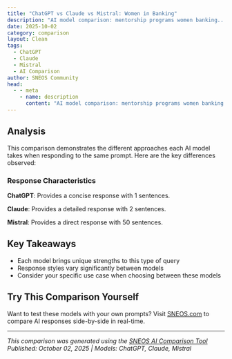 ```yaml
---
title: "ChatGPT vs Claude vs Mistral: Women in Banking"
description: "AI model comparison: mentorship programs women banking..."
date: 2025-10-02
category: comparison
layout: Clean
tags:
  - ChatGPT
  - Claude
  - Mistral
  - AI Comparison
author: SNEOS Community
head:
  - - meta
    - name: description
      content: "AI model comparison: mentorship programs women banking..."
---
```


<ChatComparison
  title="ChatGPT vs Claude vs Mistral: Women in Banking"
  prompt="mentorship programs women banking"
  :responses='{
    "ChatGPT": "Error calling OpenAI API.",
    "Claude": "# Women\u0027s Mentorship Programs in Banking\n\nBanking organizations and industry associations offer various mentorship programs specifically designed to support women\u0027s career advancement in financial services. Here\u0027s an overview:\n\n## Major Bank Programs\n\n### **JPMorgan Chase**\n- **Women on the Move**: Comprehensive mentorship and leadership development\n- Focus on career advancement and networking\n- Includes reverse mentoring opportunities\n\n### **Bank of America**\n- **Women\u0027s Leadership Development Program**\n- Structured mentorship with senior executives\n- Career pathway guidance and skill development\n\n### **Wells Fargo**\n- **Team Member Networks**: Women\u0027s mentorship circles\n- Leadership development initiatives\n- Cross-functional mentoring opportunities\n\n### **Goldman Sachs**\n- **Women\u0027s Career Strategies Initiative**\n- Senior-level mentorship matching\n- Focus on executive leadership development\n\n## Industry Organizations\n\n### **Financial Women\u0027s Association (FWA)**\n- Formal mentorship matching program\n- Industry-wide networking across institutions\n- Career transition support\n\n### **Women in Banking \u0026 Finance (WIBF)**\n- Peer mentoring circles\n- Executive coaching programs\n- Regional chapter-based mentorship\n\n### **American Bankers Association (ABA)**\n- **Stonier Graduate School of Banking**: Women\u0027s leadership track\n- Mentorship components within educational programs\n\n## Program Features\n\n**Typical Components:**\n- One-on-one mentor matching\n- Group mentoring circles\n- Leadership workshops\n- Networking events\n- Career planning sessions\n- Reverse mentoring opportunities\n\n**Benefits:**\n- Career advancement guidance\n- Industry knowledge sharing\n- Leadership skill development\n- Professional network expansion\n- Work-life balance strategies\n\nWould you like more specific information about any particular program or how to get involved?",
    "Mistral": "Mentorship programs for women in banking can be incredibly valuable for fostering career growth, leadership development, and gender diversity within the industry. Here are some key aspects and examples of such programs:\n\n### Key Aspects of Mentorship Programs for Women in Banking\n\n1. **Structured Programs**:\n   - **Pairing**: Matching mentees with mentors based on career goals, experience, and areas of interest.\n   - **Duration**: Typically ranging from 6 months to a year, with regular check-ins and progress reviews.\n   - **Goals**: Setting clear, measurable objectives for both mentors and mentees.\n\n2. **Skill Development**:\n   - **Leadership Training**: Workshops and seminars focused on leadership skills, strategic thinking, and decision-making.\n   - **Technical Skills**: Training in financial analysis, risk management, and other banking-specific skills.\n   - **Soft Skills**: Enhancing communication, negotiation, and networking abilities.\n\n3. **Networking Opportunities**:\n   - **Industry Events**: Access to conferences, webinars, and networking events.\n   - **Internal Networks**: Creating internal women\u0027s networks within the organization for support and collaboration.\n\n4. **Support and Resources**:\n   - **Mentor Training**: Providing mentors with the tools and training needed to effectively guide their mentees.\n   - **Resource Libraries**: Access to articles, books, and online courses relevant to career development in banking.\n\n5. **Feedback and Evaluation**:\n   - **Regular Check-ins**: Scheduled meetings to discuss progress, challenges, and next steps.\n   - **Feedback Loops**: Mechanisms for both mentors and mentees to provide feedback and make adjustments as needed.\n\n### Examples of Mentorship Programs\n\n1. **Goldman Sachs Women\u0027s Career Strategies Initiative**:\n   - Focuses on providing women with the tools and support needed to advance their careers.\n   - Includes mentorship, leadership training, and networking opportunities.\n\n2. **JPMorgan Chase Women on the Move**:\n   - Aims to empower women employees through mentorship, leadership development, and networking.\n   - Offers a variety of programs, including the Women on the Move Leadership Day and the Women on the Move Mentorship Program.\n\n3. **Citi Women\u0027s Leadership Development Program**:\n   - Designed to help women advance to senior leadership roles within the organization.\n   - Includes mentorship, coaching, and leadership training.\n\n4. **Bank of America Women\u0027s Leadership Development Program**:\n   - Focuses on developing the next generation of female leaders within the bank.\n   - Offers mentorship, leadership training, and networking opportunities.\n\n5. **Wells Fargo Women\u0027s Team Member Network**:\n   - Provides a platform for women to connect, learn, and grow professionally.\n   - Includes mentorship programs, leadership development, and networking events.\n\n### Benefits of Mentorship Programs for Women in Banking\n\n1. **Career Advancement**:\n   - Provides women with the skills and support needed to advance to higher-level positions.\n   - Helps break down barriers and biases that may hinder career progression.\n\n2. **Increased Diversity**:\n   - Promotes gender diversity in leadership roles, which can lead to better decision-making and innovation.\n   - Creates a more inclusive work environment.\n\n3. **Enhanced Skills**:\n   - Develops both technical and soft skills that are crucial for success in the banking industry.\n   - Encourages continuous learning and professional growth.\n\n4. **Networking**:\n   - Builds a strong network of women in banking, fostering collaboration and support.\n   - Provides access to industry leaders and role models.\n\n5. **Retention and Engagement**:\n   - Increases job satisfaction and engagement among women employees.\n   - Helps retain talented women by providing them with opportunities for growth and development.\n\n### Conclusion\n\nMentorship programs for women in banking are essential for promoting gender diversity, fostering career growth, and developing the next generation of female leaders. By providing structured support, skill development, and networking opportunities, these programs can help women overcome barriers and achieve their career goals in the banking industry."
  }'
  published-date="14:18"
/>

## Analysis

This comparison demonstrates the different approaches each AI model takes when responding to the same prompt. Here are the key differences observed:

### Response Characteristics

**ChatGPT**: Provides a concise response with 1 sentences. 

**Claude**: Provides a detailed response with 2 sentences. 

**Mistral**: Provides a direct response with 50 sentences. 

## Key Takeaways

- Each model brings unique strengths to this type of query
- Response styles vary significantly between models
- Consider your specific use case when choosing between these models

## Try This Comparison Yourself

Want to test these models with your own prompts? Visit [SNEOS.com](https://sneos.com) to compare AI responses side-by-side in real-time.

---

*This comparison was generated using the [SNEOS AI Comparison Tool](https://sneos.com)*
*Published: October 02, 2025 | Models: ChatGPT, Claude, Mistral*
